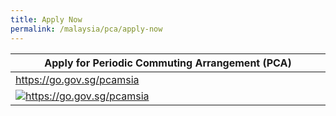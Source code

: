```yaml
---
title: Apply Now
permalink: /malaysia/pca/apply-now
---
```


<table>
  <thead>
    <tr>
      <th>Apply for Periodic Commuting Arrangement (PCA)</th>
      <!--<th>Apply for SHN waiver - Returning Singapore Citizens/Permanent Residents holding Malaysia-issued PCA pass</th>-->
    </tr>
  </thead>
  <tbody>
    <tr>
      <td width="50%"><a href="https://go.gov.sg/pcamsia">https://go.gov.sg/pcamsia</a></td>
      <!--<td width="50%"><a href="https://go.gov.sg/pcasgpr">https://go.gov.sg/pcasgpr</a></td>-->
    </tr>
    <tr>
      <td><a href="https://go.gov.sg/pcamsia"><img src="/images/qr-pcamsia.png" alt="https://go.gov.sg/pcamsia" title="https://go.gov.sg/pcamsia"></a></td>
      <!--<td><a href="https://go.gov.sg/pcasgpr"><img src="/images/qr-pcasgpr.png" alt="https://go.gov.sg/pcasgpr" title="https://go.gov.sg/pcasgpr"></a></td>-->
    </tr>
  </tbody>
</table>
